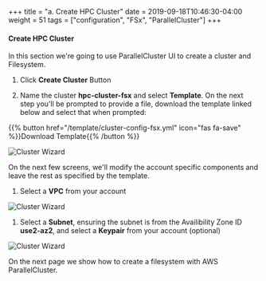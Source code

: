 +++
title = "a. Create HPC Cluster"
date = 2019-09-18T10:46:30-04:00
weight = 51
tags = ["configuration", "FSx", "ParallelCluster"]
+++

#### Create HPC Cluster

In this section we're going to use ParallelCluster UI to create a cluster and Filesystem.

1. Click **Create Cluster** Button

1. Name the cluster **hpc-cluster-fsx** and select **Template**. On the next step you'll be prompted to provide a file, download the template linked below and select that when prompted:

{{% button href="/template/cluster-config-fsx.yml" icon="fas fa-save" %}}Download Template{{% /button %}}

![Cluster Wizard](/images/pcluster/pcmanager-1.png)

On the next few screens, we'll modify the account specific components and leave the rest as specified by the template.

1. Select a **VPC** from your account

![Cluster Wizard](/images/pcluster/pcmanager-2.png)

1. Select a **Subnet**, ensuring the subnet is from the Availibility Zone ID **use2-az2**, and select a **Keypair** from your account (optional)

![Cluster Wizard](/images/pcluster/pcmanager-3.png)

On the next page we show how to create a filesystem with AWS ParallelCluster.
